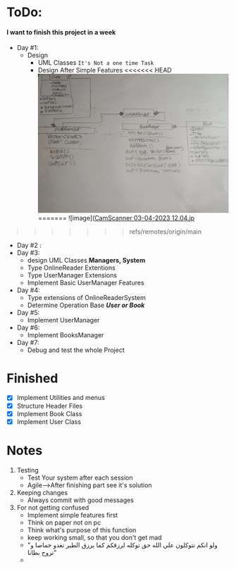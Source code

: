 # ToDo:
#### I want to finish this project in a week
* Day #1:
  * Design
    *  UML   Classes `It's Not a one time Task`
      * Design After Simple Features
<<<<<<< HEAD
       ![image](CamScanner%2003-04-2023%2012.04.jpg)
=======
       ![image]([CamScanner 03-04-2023 12.04.jp](https://github.com/ahmad-kashkoush/Online-Book-Reader/blob/main/CamScanner%2003-04-2023%2012.04.jpg)
>>>>>>> refs/remotes/origin/main
* Day #2 :
* Day #3:
  * design UML Classes **Managers, System**
  * Type OnlineReader Extentions
  * Type UserManager Extensions 
  * Implement Basic UserManager Features
* Day #4:
    * Type extensions of OnlineReaderSystem
    * Determine Operation Base  **_User or Book_**
* Day #5:
  * Implement UserManager
* Day #6:
  * Implement BooksManager
* Day #7:
  * Debug and test the whole Project

# Finished
  * [x] Implement Utilities and menus
  * [x] Structure Header Files
  * [x] Implement Book Class
  * [x] Implement User Class

# Notes
1. Testing
   * Test Your system after each session
   * Agile-->After finishing part see it's solution
2. Keeping changes
   * Always commit with good messages
3. For not getting confused
   * Implement simple features first
   * Think on paper not on pc
   * Think what's purpose of this function
   * keep working small, so that you don't get mad
   * "ولو انكم تتوكلون علي الله حق توكله لرزقكم كما يرزق الطير تغدو خماصا و تروح بطانا"
   * 
